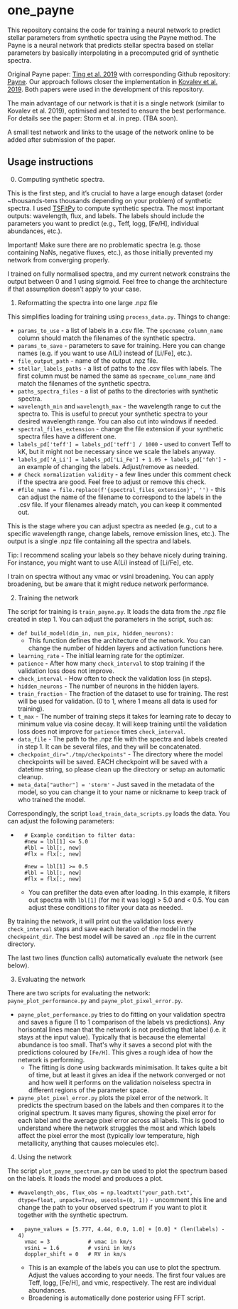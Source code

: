 # one_payne

This repository contains the code for training a neural network to predict stellar parameters from synthetic spectra using the Payne method. The Payne is a neural network that predicts stellar spectra based on stellar parameters by basically interpolating in a precomputed grid of synthetic spectra.

Original Payne paper: [Ting et al. 2019](https://ui.adsabs.harvard.edu/abs/2019ApJ...879...69T/abstract) with corresponding Github repository: [Payne](https://github.com/tingyuansen/The_Payne). Our approach follows closer the implementation in [Kovalev et al. 2019](https://ui.adsabs.harvard.edu/abs/2019A%26A...628A..54K/abstract). Both papers were used in the development of this repository. 

The main advantage of our network is that it is a single network (similar to Kovalev et al. 2019), optimised and tested to ensure the best performance. For details see the paper: Storm et al. in prep. (TBA soon).

A small test network and links to the usage of the network online to be added after submission of the paper.

## Usage instructions

0) Computing synthetic spectra.

This is the first step, and it’s crucial to have a large enough dataset (order ~thousands-tens thousands depending on your problem) of synthetic spectra. I used [TSFitPy](https://github.com/TSFitPy-developers/TSFitPy) to compute synthetic spectra. The most important outputs: wavelength, flux, and labels. The labels should include the parameters you want to predict (e.g., Teff, logg, [Fe/H], individual abundances, etc.).

Important! Make sure there are no problematic spectra (e.g. those containing NaNs, negative fluxes, etc.), as those initially prevented my network from converging properly.

I trained on fully normalised spectra, and my current network constrains the output between 0 and 1 using sigmoid. Feel free to change the architecture if that assumption doesn’t apply to your case.

1) Reformatting the spectra into one large .npz file

This simplifies loading for training using `process_data.py`. Things to change:

- `params_to_use` - a list of labels in a .csv file. The `specname_column_name` column should match the filenames of the synthetic spectra.
- `params_to_save` - parameters to save for training. Here you can change names (e.g. if you want to use A(Li) instead of [Li/Fe], etc.).
- `file_output_path` - name of the output .npz file.
- `stellar_labels_paths` - a list of paths to the .csv files with labels. The first column must be named the same as `specname_column_name` and match the filenames of the synthetic spectra.
- `paths_spectra_files` - a list of paths to the directories with synthetic spectra. 
- `wavelength_min` and `wavelength_max` - the wavelength range to cut the spectra to. This is useful to precut your synthetic spectra to your desired wavelength range. You can also cut into windows if needed.
- `spectral_files_extension` - change the file extension if your synthetic spectra files have a different one.
- `labels_pd['teff'] = labels_pd['teff'] / 1000` - used to convert Teff to kK, but it might not be necessary since we scale the labels anyway.
- `labels_pd['A_Li'] = labels_pd['Li_Fe'] + 1.05 + labels_pd['feh']` - an example of changing the labels. Adjust/remove as needed.
- `# Check normalization validity` - a few lines under this comment check if the spectra are good. Feel free to adjust or remove this check.
- `#file_name = file.replace(f'{spectral_files_extension}', '')` - this can adjust the name of the filename to correspond to the labels in the .csv file. If your filenames already match, you can keep it commented out.

This is the stage where you can adjust spectra as needed (e.g., cut to a specific wavelength range, change labels, remove emission lines, etc.). The output is a single .npz file containing all the spectra and labels.

Tip: I recommend scaling your labels so they behave nicely during training. For instance, you might want to use A(Li) instead of [Li/Fe], etc.

I train on spectra without any vmac or vsini broadening. You can apply broadening, but be aware that it might reduce network performance.

2) Training the network

The script for training is `train_payne.py`. It loads the data from the .npz file created in step 1. You can adjust the parameters in the script, such as:
- `def build_model(dim_in, num_pix, hidden_neurons):` 
  - This function defines the architecture of the network. You can change the number of hidden layers and activation functions here.
- `learning_rate` - The initial learning rate for the optimizer.
- `patience` - After how many `check_interval` to stop training if the validation loss does not improve.
- `check_interval` - How often to check the validation loss (in steps).
- `hidden_neurons` - The number of neurons in the hidden layers.
- `train_fraction` - The fraction of the dataset to use for training. The rest will be used for validation. (0 to 1, where 1 means all data is used for training).
- `t_max` - The number of training steps it takes for learning rate to decay to minimum value via cosine decay. It will keep training until the validation loss does not improve for `patience` times `check_interval`.
- `data_file` - The path to the .npz file with the spectra and labels created in step 1. It can be several files, and they will be concatenated.
- `checkpoint_dir="./tmp/checkpoints"` - The directory where the model checkpoints will be saved. EACH checkpoint will be saved with a datetime string, so please clean up the directory or setup an automatic cleanup.
- `meta_data["author"] = 'storm'` - Just saved in the metadata of the model, so you can change it to your name or nickname to keep track of who trained the model.

Correspondingly, the script `load_train_data_scripts.py` loads the data. You can adjust the following parameters:
- ```
    # Example condition to filter data:
    #new = lbl[1] <= 5.0
    #lbl = lbl[:, new]
    #flx = flx[:, new]

    #new = lbl[1] >= 0.5
    #lbl = lbl[:, new]
    #flx = flx[:, new]
  ```
  - You can prefilter the data even after loading. In this example, it filters out spectra with `lbl[1]` (for me it was logg) > 5.0 and < 0.5. You can adjust these conditions to filter your data as needed.

By training the network, it will print out the validation loss every `check_interval` steps and save each iteration of the model in the `checkpoint_dir`. The best model will be saved an `.npz` file in the current directory.

The last two lines (function calls) automatically evaluate the network (see below).

3) Evaluating the network

There are two scripts for evaluating the network: `payne_plot_performance.py` and `payne_plot_pixel_error.py`.

- `payne_plot_performance.py` tries to do fitting on your validation spectra and saves a figure (1 to 1 comparison of the labels vs predictions). Any horisontal lines mean that the network is not predicting that label (i.e. it stays at the input value). Typically that is because the elemental abundance is too small. That's why it saves a second plot with the predictions coloured by `[Fe/H]`. This gives a rough idea of how the network is performing.
  - The fitting is done using backwards minimisation. It takes quite a bit of time, but at least it gives an idea if the network converged or not and how well it performs on the validation noiseless spectra in different regions of the parameter space.
- `payne_plot_pixel_error.py` plots the pixel error of the network. It predicts the spectrum based on the labels and then compares it to the original spectrum. It saves many figures, showing the pixel error for each label and the average pixel error across all labels. This is good to understand where the network struggles the most and which labels affect the pixel error the most (typically low temperature, high metallicity, anything that causes molecules etc).

4) Using the network

The script `plot_payne_spectrum.py` can be used to plot the spectrum based on the labels. It loads the model and produces a plot. 

- `#wavelength_obs, flux_obs = np.loadtxt("your_path.txt", dtype=float, unpack=True, usecols=(0, 1))` - uncomment this line and change the path to your observed spectrum if you want to plot it together with the synthetic spectrum.
- ```
    payne_values = [5.777, 4.44, 0.0, 1.0] + [0.0] * (len(labels) - 4)
    vmac = 3            # vmac in km/s
    vsini = 1.6         # vsini in km/s
    doppler_shift = 0   # RV in km/s
  ```
  - This is an example of the labels you can use to plot the spectrum. Adjust the values according to your needs. The first four values are Teff, logg, [Fe/H], and vmic, respectively. The rest are individual abundances.
  - Broadening is automatically done posterior using FFT script.